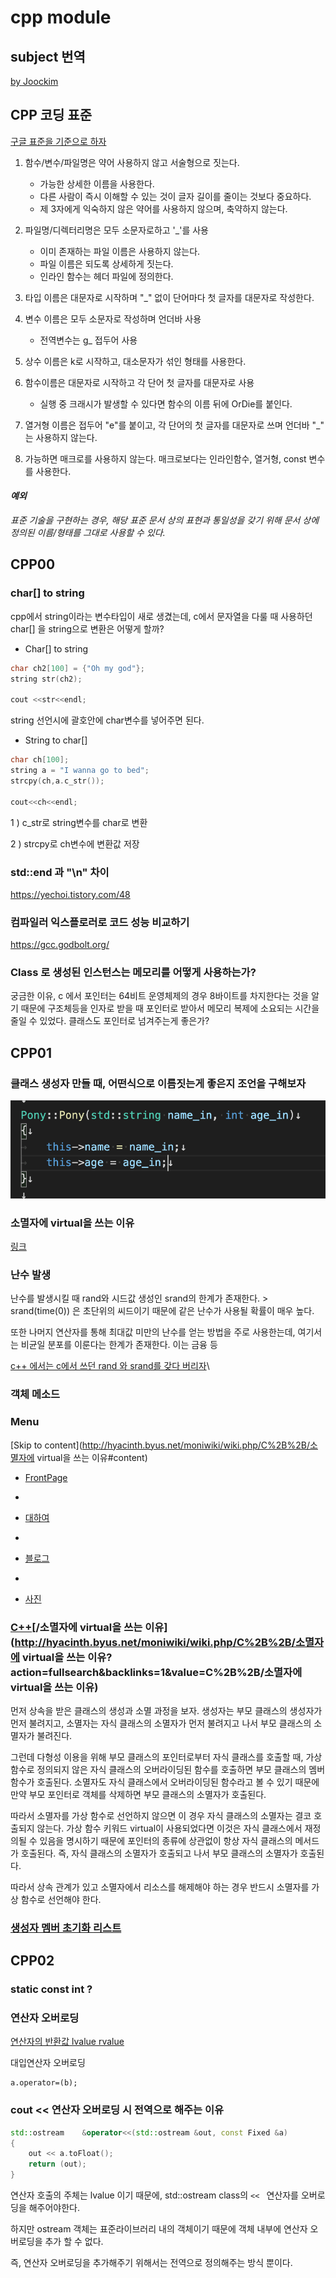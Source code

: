 # cpp module
## subject 번역
[by Joockim](https://www.notion.so/CPP_MODULE-d127f182fb4340669314cf9354d303d8)

## CPP 코딩 표준

[구글 표준을 기준으로 하자](https://valueelectronic.tistory.com/161)

1. 함수/변수/파일명은 약어 사용하지 않고 서술형으로 짓는다.
   - 가능한 상세한 이름을 사용한다.
   - 다른 사람이 즉시 이해할 수 있는 것이 글자 길이를 줄이는 것보다 중요하다.
   - 제 3자에게 익숙하지 않은 약어를 사용하지 않으며, 축약하지 않는다.

2. 파일명/디렉터리명은 모두 소문자로하고 '_'를 사용
   - 이미 존재하는 파일 이름은 사용하지 않는다.
   - 파일 이름은 되도록 상세하게 짓는다.
   - 인라인 함수는 헤더 파일에 정의한다.
3. 타입 이름은 대문자로 시작하며 "_" 없이 단어마다 첫 글자를 대문자로 작성한다.
4. 변수 이름은 모두 소문자로 작성하며 언더바 사용
   - 전역변수는 g_ 접두어 사용
5. 상수 이름은 k로 시작하고, 대소문자가 섞인 형태를 사용한다.
6. 함수이름은 대문자로 시작하고 각 단어 첫 글자를 대문자로 사용
   - 실행 중 크래시가 발생할 수 있다면 함수의 이름 뒤에 OrDie를 붙인다.
7. 열거형 이름은 접두어 "e"를 붙이고, 각 단어의 첫 글자를 대문자로 쓰며 언더바 "_" 는 사용하지 않는다.
8. 가능하면 매크로를 사용하지 않는다. 매크로보다는 인라인함수, 열거형, const 변수를 사용한다.

#### *예외*

*표준 기술을 구현하는 경우, 해당 표준 문서 상의 표현과 통일성을 갖기 위해 문서 상에 정의된 이름/형태를 그대로 사용할 수 있다.*



## CPP00

### char[] to string

cpp에서 string이라는 변수타입이 새로 생겼는데, c에서 문자열을 다룰 때 사용하던 char[] 을 string으로 변환은 어떻게 할까?

- Char[] to string

```cpp
char ch2[100] = {"Oh my god"};
string str(ch2);

cout <<str<<endl;
```

string 선언시에 괄호안에 char변수를 넣어주면 된다.

* String to char[]

```cpp
char ch[100];
string a = "I wanna go to bed";
strcpy(ch,a.c_str());

cout<<ch<<endl;
```

1 ) c_str로 string변수를 char로 변환

2 ) strcpy로 ch변수에 변환값 저장



### std::end 과 "\n" 차이

https://yechoi.tistory.com/48



### 컴파일러 익스플로러로 코드 성능 비교하기

https://gcc.godbolt.org/



### Class 로 생성된 인스턴스는 메모리를 어떻게 사용하는가?

궁금한 이유, c 에서 포인터는 64비트 운영체제의 경우 8바이트를 차지한다는 것을 알기 때문에 구조체등을 인자로 받을 때 포인터로 받아서 메모리 복제에 소요되는 시간을 줄일 수 있었다. 클래스도 포인터로 넘겨주는게 좋은가?



## CPP01



### 클래스 생성자 만들 때, 어떤식으로 이름짓는게 좋은지 조언을 구해보자

![image-20210419112037581](README.assets/image-20210419112037581.png)



### 소멸자에 virtual을 쓰는 이유

[링크](http://hyacinth.byus.net/moniwiki/wiki.php/C%2B%2B/%EC%86%8C%EB%A9%B8%EC%9E%90%EC%97%90%20virtual%EC%9D%84%20%EC%93%B0%EB%8A%94%20%EC%9D%B4%EC%9C%A0)



### 난수 발생

난수를 발생시킬 때 rand와 시드값 생성인 srand의 한계가 존재한다. > srand(time(0)) 은 초단위의 씨드이기 때문에 같은 난수가 사용될 확률이 매우 높다.

또한 나머지 연산자를 통해 최대값 미만의 난수를 얻는 방법을 주로 사용한는데, 여기서는 비균일 분포를 이룬다는 한계가 존재한다. 이는 금융 등


[c++ 에서는 c에서 쓰던 rand 와 srand를 갖다 버리자](https://modoocode.com/304)\

### 객체 메소드 



###  Menu

[Skip to content](http://hyacinth.byus.net/moniwiki/wiki.php/C%2B%2B/소멸자에 virtual을 쓰는 이유#content)

- [FrontPage](http://hyacinth.byus.net/moniwiki/wiki.php/FrontPage)
-  

- [대하여](http://hyacinth.byus.net/moniwiki/wiki.php/hyacinth)
-  

- [블로그](http://hyacinth.byus.net/moniwiki/wiki.php/Blog)
-  

- [사진](http://hyacinth.byus.net/moniwiki/wiki.php/사진)

### [C++](http://hyacinth.byus.net/moniwiki/wiki.php/C%2B%2B)[/소멸자에 virtual을 쓰는 이유](http://hyacinth.byus.net/moniwiki/wiki.php/C%2B%2B/소멸자에 virtual을 쓰는 이유?action=fullsearch&backlinks=1&value=C%2B%2B/소멸자에 virtual을 쓰는 이유)

먼저 상속을 받은 클래스의 생성과 소멸 과정을 보자. 생성자는 부모 클래스의 생성자가 먼저 불려지고, 소멸자는 자식 클래스의 소멸자가 먼저 불려지고 나서 부모 클래스의 소멸자가 불려진다.

그런데 다형성 이용을 위해 부모 클래스의 포인터로부터 자식 클래스를 호출할 때, 가상 함수로 정의되지 않은 자식 클래스의 오버라이딩된 함수를 호출하면 부모 클래스의 멤버 함수가 호출된다. 소멸자도 자식 클래스에서 오버라이딩된 함수라고 볼 수 있기 때문에 만약 부모 포인터로 객체를 삭제하면 부모 클래스의 소멸자가 호출된다.

따라서 소멸자를 가상 함수로 선언하지 않으면 이 경우 자식 클래스의 소멸자는 결코 호출되지 않는다. 가상 함수 키워드 virtual이 사용되었다면 이것은 자식 클래스에서 재정의될 수 있음을 명시하기 때문에 포인터의 종류에 상관없이 항상 자식 클래스의 메서드가 호출된다. 즉, 자식 클래스의 소멸자가 호출되고 나서 부모 클래스의 소멸자가 호출된다.

따라서 상속 관계가 있고 소멸자에서 리소스를 해제해야 하는 경우 반드시 소멸자를 가상 함수로 선언해야 한다.



### [생성자 멤버 초기화 리스트](https://boycoding.tistory.com/246)

## CPP02

### static const int ?

### 연산자 오버로딩

[연산자의 반환값 lvalue rvalue](https://m.blog.naver.com/PostView.nhn?blogId=iii4625&logNo=221228764984&proxyReferer=https:%2F%2Fwww.google.com%2F)

대입연산자 오버로딩

```
a.operator=(b); 
```

### cout << 연산자 오버로딩 시 전역으로 해주는 이유

```cpp
std::ostream	&operator<<(std::ostream &out, const Fixed &a)
{
	out << a.toFloat();
	return (out);
}
```

연산자 호출의 주체는 lvalue 이기 때문에, std::ostream class의 `<< ` 연산자를 오버로딩을 해주어야한다. 

하지만 ostream 객체는 표준라이브러리 내의 객체이기 때문에 객체 내부에 연산자 오버로딩을 추가 할 수 없다. 

즉, 연산자 오버로딩을 추가해주기 위해서는 전역으로 정의해주는 방식 뿐이다.
